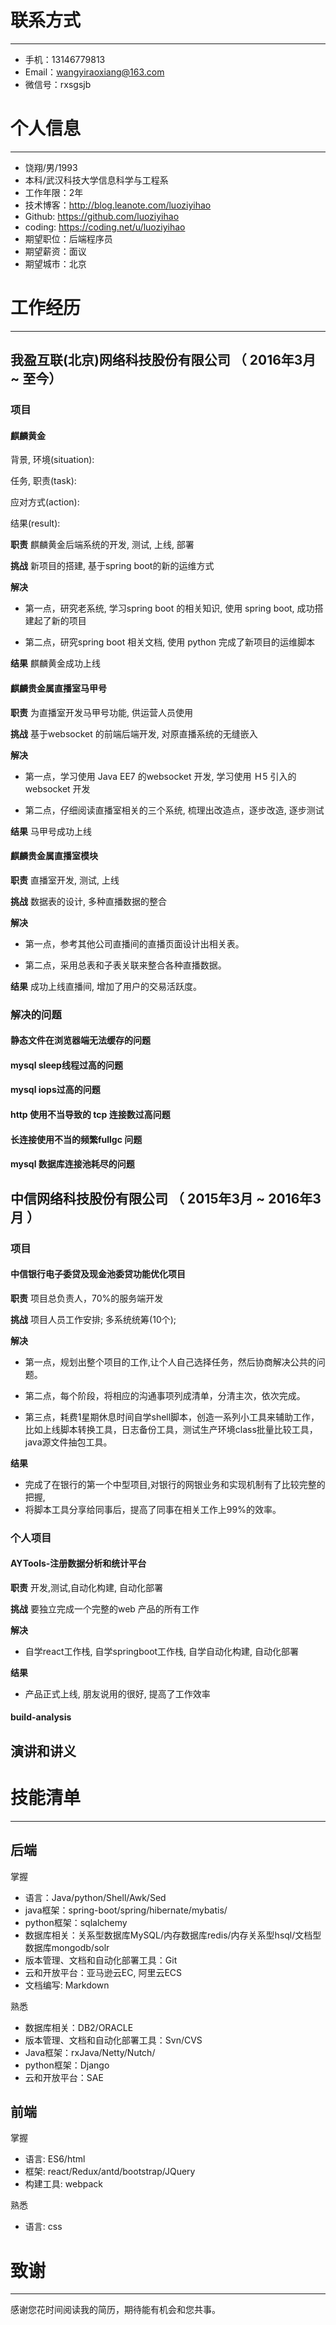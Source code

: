 
# 联系方式
---

- 手机：13146779813
- Email：wangyiraoxiang@163.com
- 微信号：rxsgsjb


# 个人信息
---

- 饶翔/男/1993 
- 本科/武汉科技大学信息科学与工程系 
- 工作年限：2年
- 技术博客：http://blog.leanote.com/luoziyihao
- Github: https://github.com/luoziyihao
- coding: https://coding.net/u/luoziyihao
- 期望职位：后端程序员
- 期望薪资：面议
- 期望城市：北京

# 工作经历
---

## 我盈互联(北京)网络科技股份有限公司 （ 2016年3月 ~ 至今）

### 项目

#### 麒麟黄金

背景, 环境(situation):

任务, 职责(task):

应对方式(action):

结果(result):


**职责** 麒麟黄金后端系统的开发, 测试, 上线, 部署

**挑战** 新项目的搭建, 基于spring boot的新的运维方式

**解决**

- 第一点，研究老系统, 学习spring boot 的相关知识, 使用 spring boot, 成功搭建起了新的项目

- 第二点，研究spring boot 相关文档, 使用 python 完成了新项目的运维脚本

**结果** 麒麟黄金成功上线

#### 麒麟贵金属直播室马甲号

**职责** 为直播室开发马甲号功能, 供运营人员使用

**挑战** 基于websocket 的前端后端开发, 对原直播系统的无缝嵌入

**解决**

- 第一点，学习使用 Java EE7 的websocket 开发, 学习使用 Ｈ5 引入的 websocket 开发

- 第二点，仔细阅读直播室相关的三个系统, 梳理出改造点，逐步改造, 逐步测试

**结果** 马甲号成功上线

#### 麒麟贵金属直播室模块

**职责** 直播室开发, 测试, 上线

**挑战** 数据表的设计, 多种直播数据的整合

**解决**

- 第一点，参考其他公司直播间的直播页面设计出相关表。

- 第二点，采用总表和子表关联来整合各种直播数据。

**结果** 成功上线直播间, 增加了用户的交易活跃度。

### 解决的问题

#### 静态文件在浏览器端无法缓存的问题
#### mysql sleep线程过高的问题
#### mysql iops过高的问题
#### http 使用不当导致的 tcp 连接数过高问题
#### 长连接使用不当的频繁fullgc 问题
#### mysql 数据库连接池耗尽的问题

## 中信网络科技股份有限公司 （ 2015年3月 ~ 2016年3月 ）

### 项目

#### 中信银行电子委贷及现金池委贷功能优化项目 

**职责** 项目总负责人，70%的服务端开发

**挑战** 项目人员工作安排; 多系统统筹(10个);

**解决**

- 第一点，规划出整个项目的工作,让个人自己选择任务，然后协商解决公共的问题。

- 第二点，每个阶段，将相应的沟通事项列成清单，分清主次，依次完成。

- 第三点，耗费1星期休息时间自学shell脚本，创造一系列小工具来辅助工作， 比如上线脚本转换工具，日志备份工具，测试生产环境class批量比较工具，java源文件抽包工具。

**结果** 
- 完成了在银行的第一个中型项目,对银行的网银业务和实现机制有了比较完整的把握, 
- 将脚本工具分享给同事后，提高了同事在相关工作上99%的效率。

### 个人项目

#### AYTools-注册数据分析和统计平台

**职责** 开发,测试,自动化构建, 自动化部署

**挑战** 要独立完成一个完整的web 产品的所有工作

**解决**

- 自学react工作栈, 自学springboot工作栈, 自学自动化构建, 自动化部署

**结果**

- 产品正式上线, 朋友说用的很好, 提高了工作效率

#### build-analysis

## 演讲和讲义

# 技能清单
---

## 后端

掌握

- 语言：Java/python/Shell/Awk/Sed
- java框架：spring-boot/spring/hibernate/mybatis/
- python框架：sqlalchemy
- 数据库相关：关系型数据库MySQL/内存数据库redis/内存关系型hsql/文档型数据库mongodb/solr
- 版本管理、文档和自动化部署工具：Git
- 云和开放平台：亚马逊云EC, 阿里云ECS
- 文档编写: Markdown

熟悉

- 数据库相关：DB2/ORACLE
- 版本管理、文档和自动化部署工具：Svn/CVS
- Java框架：rxJava/Netty/Nutch/
- python框架：Django
- 云和开放平台：SAE

## 前端

掌握

- 语言: ES6/html
- 框架: react/Redux/antd/bootstrap/JQuery
- 构建工具: webpack

熟悉

- 语言: css

# 致谢
---

感谢您花时间阅读我的简历，期待能有机会和您共事。
